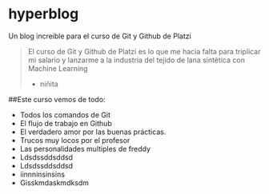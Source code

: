 # hyperblog
Un blog increible para el curso de Git y Github de Platzi
> El curso de Git y Github de Platzi es lo que me hacia falta para triplicar mi salario y lanzarme a la industria del tejido de lana sintética con Machine Learning
> - niñita

##Este curso vemos de todo:
* Todos los comandos de Git
* El flujo de trabajo en Github
* El verdadero amor por las buenas prácticas.
* Trucos muy locos por el profesor
* Las personalidades multiples de freddy
* Ldsdssddsddsd
* Ldsdssddsddsd
* iinnninsinsins
* Gisskmdaskmdksdm

